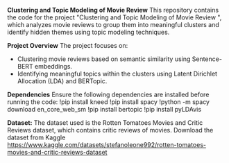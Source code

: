**Clustering and Topic Modeling of Movie Review**
This repository contains the code for the project "Clustering and Topic Modeling of Movie Review ", which analyzes movie reviews to group them into meaningful clusters and identify hidden themes using topic modeling techniques.

**Project Overview**
The project focuses on:
- Clustering movie reviews based on semantic similarity using Sentence-BERT embeddings.
- Identifying meaningful topics within the clusters using Latent Dirichlet Allocation (LDA) and BERTopic.

**Dependencies**
Ensure the following dependencies are installed before running the code:
!pip install kneed
!pip install spacy
!python -m spacy download en_core_web_sm
!pip install bertopic
!pip install pyLDAvis

**Dataset:**
The dataset used is the Rotten Tomatoes Movies and Critic Reviews dataset, which contains critic reviews of movies.
Download the dataset from Kaggle 
https://www.kaggle.com/datasets/stefanoleone992/rotten-tomatoes-movies-and-critic-reviews-dataset
